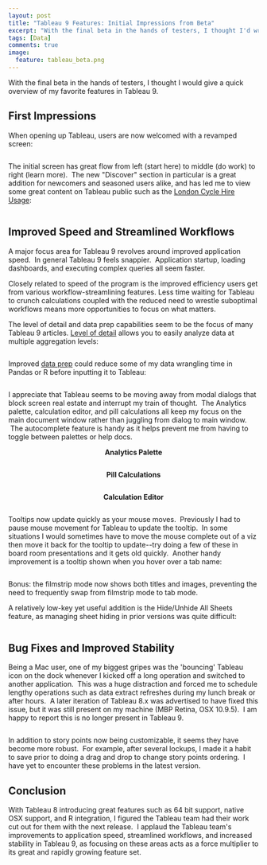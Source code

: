 ```yaml
---
layout: post
title: "Tableau 9 Features: Initial Impressions from Beta"
excerpt: "With the final beta in the hands of testers, I thought I'd write up a review of my favorite features in Tableau 9."
tags: [Data]
comments: true
image:
  feature: tableau_beta.png
---
```


With the final beta in the hands of testers, I thought I would give a quick overview of my favorite features in Tableau 9.

## First Impressions

When opening up Tableau, users are now welcomed with a revamped screen:

<p align="center"><img src="http://donnemartin.com/wp-content/uploads/2015/03/tableau_welcome1.png" alt="" /></p>

The initial screen has great flow from left (start here) to middle (do work) to right (learn more).  The new "Discover" section in particular is a great addition for newcomers and seasoned users alike, and has led me to view some great content on Tableau public such as the [London Cycle Hire Usage](https://public.tableau.com/s/gallery/london-cycle-hire-usage?edition=pro&version=9.0):

<p align="center"><img src="http://donnemartin.com/wp-content/uploads/2015/03/tableau_viz1.png" alt="" /></p>

## Improved Speed and Streamlined Workflows

A major focus area for Tableau 9 revolves around improved application speed.  In general Tableau 9 feels snappier.  Application startup, loading dashboards, and executing complex queries all seem faster.

Closely related to speed of the program is the improved efficiency users get from various workflow-streamlining features.  Less time waiting for Tableau to crunch calculations coupled with the reduced need to wrestle suboptimal workflows means more opportunities to focus on what matters.

The level of detail and data prep capabilities seem to be the focus of many Tableau 9 articles.  [Level of detail](http://www.tableau.com/about/blog/2015/2/introduction-level-detail-expressions-36655) allows you to easily analyze data at multiple aggregation levels:

<p align="center"><img src="http://donnemartin.com/wp-content/uploads/2015/03/tableau_lod.png" alt="" /></p>

Improved [data prep](http://www.tableau.com/about/blog/2015/1/tableau-90-auto-data-prep-stay-flow-35980) could reduce some of my data wrangling time in Pandas or R before inputting it to Tableau:

<p align="center"><img src="http://donnemartin.com/wp-content/uploads/2015/03/tableau_pivot.png" alt="" /></p>

I appreciate that Tableau seems to be moving away from modal dialogs that block screen real estate and interrupt my train of thought.  The Analytics palette, calculation editor, and pill calculations all keep my focus on the main document window rather than juggling from dialog to main window.  The autocomplete feature is handy as it helps prevent me from having to toggle between palettes or help docs.

<p align="center"><b>Analytics Palette</b></p>
<p align="center"><img src="http://donnemartin.com/wp-content/uploads/2015/03/Tableau_analytics.png" alt="" /></p>
<p align="center"><b>Pill Calculations</b></p>
<p align="center"><img src="http://donnemartin.com/wp-content/uploads/2015/03/Tableau_pill.png" alt="" /></p>
<p align="center"><b>Calculation Editor</b></p>
<p align="center"><img src="http://donnemartin.com/wp-content/uploads/2015/03/Tableau_calc.png" alt="" /></p>

Tooltips now update quickly as your mouse moves.  Previously I had to pause mouse movement for Tableau to update the tooltip.  In some situations I would sometimes have to move the mouse complete out of a viz then move it back for the tooltip to update--try doing a few of these in board room presentations and it gets old quickly.  Another handy improvement is a tooltip shown when you hover over a tab name:

<p align="center"><img src="http://donnemartin.com/wp-content/uploads/2015/03/Tableau_tooltip.png" alt="" /></p>

Bonus: the filmstrip mode now shows both titles and images, preventing the need to frequently swap from filmstrip mode to tab mode.

A relatively low-key yet useful addition is the Hide/Unhide All Sheets feature, as managing sheet hiding in prior versions was quite difficult:

<p align="center"><img src="http://donnemartin.com/wp-content/uploads/2015/03/Tableau_unhide.png" alt="" /></p>

## Bug Fixes and Improved Stability

Being a Mac user, one of my biggest gripes was the 'bouncing' Tableau icon on the dock whenever I kicked off a long operation and switched to another application.  This was a huge distraction and forced me to schedule lengthy operations such as data extract refreshes during my lunch break or after hours.  A later iteration of Tableau 8.x was advertised to have fixed this issue, but it was still present on my machine (MBP Retina, OSX 10.9.5).  I am happy to report this is no longer present in Tableau 9.

<p align="center"><img src="http://donnemartin.com/wp-content/uploads/2015/03/Tableau_icon.png" alt="" /></p>

In addition to story points now being customizable, it seems they have become more robust.  For example, after several lockups, I made it a habit to save prior to doing a drag and drop to change story points ordering.  I have yet to encounter these problems in the latest version.

## Conclusion

With Tableau 8 introducing great features such as 64 bit support, native OSX support, and R integration, I figured the Tableau team had their work cut out for them with the next release.  I applaud the Tableau team's improvements to application speed, streamlined workflows, and increased stability in Tableau 9, as focusing on these areas acts as a force multiplier to its great and rapidly growing feature set.